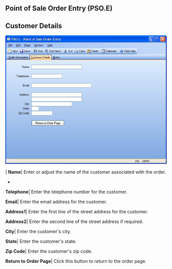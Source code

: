 ## Point of Sale Order Entry (PSO.E)
<PageHeader />

## Customer Details

![](./PSO-E-2.jpg)

| **Name**|  Enter or adjust the name of the customer associated with the
order.

-  
**Telephone**|  Enter the telephone number for the customer.

**Email**|  Enter the email address for the customer.

**Address1**|  Enter the first line of the street address for the customer.

**Address2**|  Enter the second line of the street address if required.

**City**|  Enter the customer's city.

**State**|  Enter the customer's state.

**Zip Code**|  Enter the customer's zip code.

**Return to Order Page**|  Click this button to return to the order page.


<badge text= "Version 8.10.57 " vertical="middle" />

<PageFooter />
